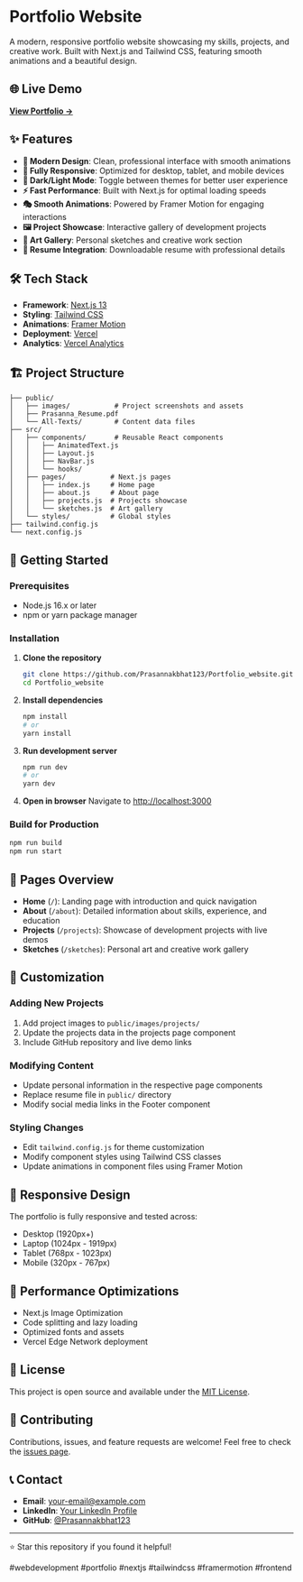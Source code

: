 # Portfolio Website

A modern, responsive portfolio website showcasing my skills, projects, and creative work. Built with Next.js and Tailwind CSS, featuring smooth animations and a beautiful design.

## 🌐 Live Demo

**[View Portfolio →](https://my-portfolio-prasanna.vercel.app)**

## ✨ Features

- **🎨 Modern Design**: Clean, professional interface with smooth animations
- **📱 Fully Responsive**: Optimized for desktop, tablet, and mobile devices
- **🌙 Dark/Light Mode**: Toggle between themes for better user experience
- **⚡ Fast Performance**: Built with Next.js for optimal loading speeds
- **🎭 Smooth Animations**: Powered by Framer Motion for engaging interactions
- **🖼️ Project Showcase**: Interactive gallery of development projects
- **🎨 Art Gallery**: Personal sketches and creative work section
- **📄 Resume Integration**: Downloadable resume with professional details

## 🛠️ Tech Stack

- **Framework**: [Next.js 13](https://nextjs.org/)
- **Styling**: [Tailwind CSS](https://tailwindcss.com/)
- **Animations**: [Framer Motion](https://www.framer.com/motion/)
- **Deployment**: [Vercel](https://vercel.com/)
- **Analytics**: [Vercel Analytics](https://vercel.com/analytics)

## 🏗️ Project Structure

```
├── public/
│   ├── images/           # Project screenshots and assets
│   ├── Prasanna_Resume.pdf
│   └── All-Texts/        # Content data files
├── src/
│   ├── components/       # Reusable React components
│   │   ├── AnimatedText.js
│   │   ├── Layout.js
│   │   ├── NavBar.js
│   │   └── hooks/
│   ├── pages/           # Next.js pages
│   │   ├── index.js     # Home page
│   │   ├── about.js     # About page
│   │   ├── projects.js  # Projects showcase
│   │   └── sketches.js  # Art gallery
│   └── styles/          # Global styles
├── tailwind.config.js
└── next.config.js
```

## 🚀 Getting Started

### Prerequisites

- Node.js 16.x or later
- npm or yarn package manager

### Installation

1. **Clone the repository**
   ```bash
   git clone https://github.com/Prasannakbhat123/Portfolio_website.git
   cd Portfolio_website
   ```

2. **Install dependencies**
   ```bash
   npm install
   # or
   yarn install
   ```

3. **Run development server**
   ```bash
   npm run dev
   # or
   yarn dev
   ```

4. **Open in browser**
   Navigate to [http://localhost:3000](http://localhost:3000)

### Build for Production

```bash
npm run build
npm run start
```

## 📖 Pages Overview

- **Home** (`/`): Landing page with introduction and quick navigation
- **About** (`/about`): Detailed information about skills, experience, and education
- **Projects** (`/projects`): Showcase of development projects with live demos
- **Sketches** (`/sketches`): Personal art and creative work gallery

## 🎨 Customization

### Adding New Projects

1. Add project images to `public/images/projects/`
2. Update the projects data in the projects page component
3. Include GitHub repository and live demo links

### Modifying Content

- Update personal information in the respective page components
- Replace resume file in `public/` directory
- Modify social media links in the Footer component

### Styling Changes

- Edit `tailwind.config.js` for theme customization
- Modify component styles using Tailwind CSS classes
- Update animations in component files using Framer Motion

## 📱 Responsive Design

The portfolio is fully responsive and tested across:
- Desktop (1920px+)
- Laptop (1024px - 1919px)
- Tablet (768px - 1023px)
- Mobile (320px - 767px)

## 🔧 Performance Optimizations

- Next.js Image Optimization
- Code splitting and lazy loading
- Optimized fonts and assets
- Vercel Edge Network deployment

## 📄 License

This project is open source and available under the [MIT License](LICENSE).

## 🤝 Contributing

Contributions, issues, and feature requests are welcome! Feel free to check the [issues page](https://github.com/Prasannakbhat123/Portfolio_website/issues).

## 📞 Contact

- **Email**: [your-email@example.com](mailto:your-email@example.com)
- **LinkedIn**: [Your LinkedIn Profile](https://linkedin.com/in/yourprofile)
- **GitHub**: [@Prasannakbhat123](https://github.com/Prasannakbhat123)

---

⭐ Star this repository if you found it helpful!

#webdevelopment #portfolio #nextjs #tailwindcss #framermotion #frontend

